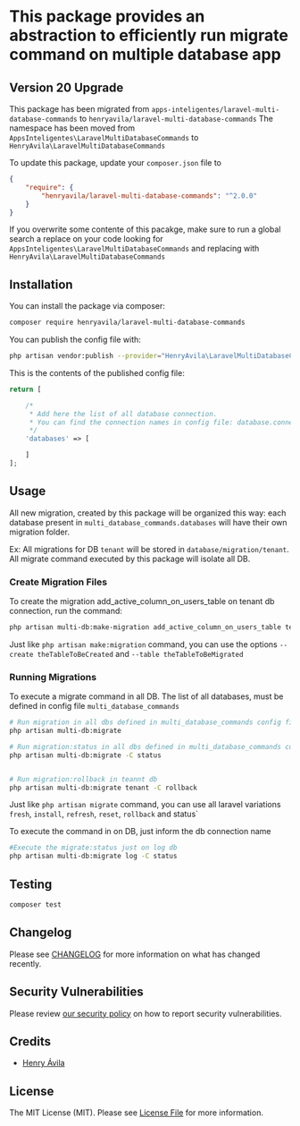 # This package provides an abstraction to efficiently run migrate command on multiple database app


## Version 20 Upgrade
This package has been migrated from `apps-inteligentes/laravel-multi-database-commands` to `henryavila/laravel-multi-database-commands`
The namespace has been moved from `AppsInteligentes\LaravelMultiDatabaseCommands` to `HenryAvila\LaravelMultiDatabaseCommands`

To update this package, update your `composer.json` file to

```json
{
    "require": {
        "henryavila/laravel-multi-database-commands": "^2.0.0"
    }
}
```
If you overwrite some contente of this pacakge, make sure to run a global search a replace on your code looking for `AppsInteligentes\LaravelMultiDatabaseCommands` and replacing with `HenryAvila\LaravelMultiDatabaseCommands`


## Installation

You can install the package via composer:

```bash
composer require henryavila/laravel-multi-database-commands
```

You can publish the config file with:
```bash
php artisan vendor:publish --provider="HenryAvila\LaravelMultiDatabaseCommands\LaravelMultiDatabaseCommandsServiceProvider" --tag="laravel_multi_database_commands-config"
```

This is the contents of the published config file:

```php
return [

    /*
     * Add here the list of all database connection.
     * You can find the connection names in config file: database.connections
     */
    'databases' => [

    ]
];
```

## Usage

All new migration, created by this package will be organized this way:
each database present in `multi_database_commands.databases` will have their own migration folder.

Ex: All migrations for DB `tenant` will be stored in `database/migration/tenant`.
All migrate command executed by this package will isolate all DB.

### Create Migration Files
To create the migration add_active_column_on_users_table on tenant db connection, run the command:
```bash
php artisan multi-db:make-migration add_active_column_on_users_table tenant
```
Just like `php artisan make:migration` command, you can use the options `--create theTableToBeCreated` and `--table theTableToBeMigrated`


### Running Migrations
To execute a migrate command in all DB. The list of all databases, must be defined in config file `multi_database_commands`
```bash
# Run migration in all dbs defined in multi_database_commands config file 
php artisan multi-db:migrate

# Run migration:status in all dbs defined in multi_database_commands config file 
php artisan multi-db:migrate -C status


# Run migration:rollback in teannt db  
php artisan multi-db:migrate tenant -C rollback


```
Just like `php artisan migrate` command, you can use all laravel variations `fresh`, `install`, `refresh`, `reset`, `rollback` and status`


To execute the command in on DB, just inform the db connection name
```bash
#Execute the migrate:status just on log db
php artisan multi-db:migrate log -C status
```


## Testing

```bash
composer test
```


## Changelog

Please see [CHANGELOG](CHANGELOG.md) for more information on what has changed recently.

## Security Vulnerabilities

Please review [our security policy](../../security/policy) on how to report security vulnerabilities.

## Credits

- [Henry Ávila](https://github.com/henryavila)

## License

The MIT License (MIT). Please see [License File](LICENSE.md) for more information.
